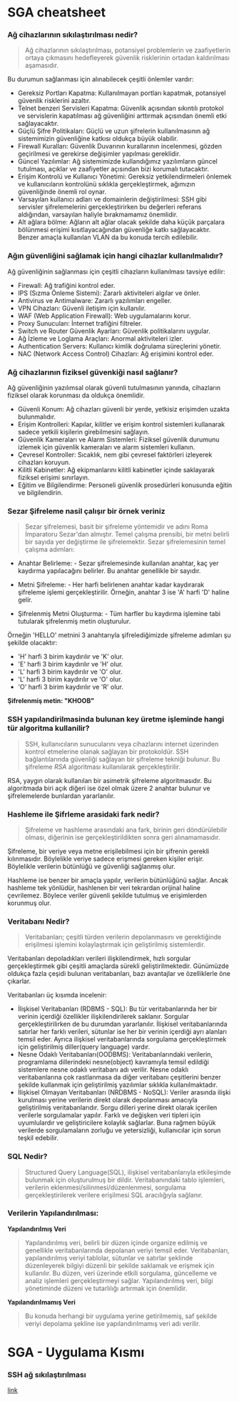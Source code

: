 # SGA cheatsheet

### Ağ cihazlarının sıkılaştırılması nedir?
> Ağ cihazlarının sıkılaştırılması, potansiyel problemlerin ve zaafiyetlerin ortaya çıkmasını hedefleyerek güvenlik risklerinin ortadan kaldırılması aşamasıdır.<br>


<super>Bu durumun sağlanması için alınabilecek çeşitli önlemler vardır:</super>
- Gereksiz Portları Kapatma:
  Kullanılmayan portları kapatmak, potansiyel güvenlik risklerini azaltır.
- Telnet benzeri Servisleri Kapatma:
  Güvenlik açısından sıkıntılı protokol ve servislerin kapatılması ağ güvenliğini arttırmak açısından önemli etki sağlayacaktır.
- Güçlü Şifre Politikaları:
  Güçlü ve uzun şifrelerin kullanılmasının ağ sistemimizin güvenliğine katkısı oldukça büyük olabilir.
- Firewall Kuralları:
  Güvenlik Duvarının kurallarının incelenmesi, gözden geçirilmesi ve gerekirse değişimler yapılması gereklidir.
- Güncel Yazılımlar:
  Ağ sistemimizde kullandığımız yazılımların güncel tutulması, açıklar ve zaafiyetler açısından bizi korumalı tutacaktır.
- Erişim Kontrolü ve Kullanıcı Yönetimi:
  Gereksiz yetkilendirmeleri önlemek ve kullanıcıların kontrolünü sıklıkla gerçekleştirmek, ağımızın güvenliğinde önemli rol oynar.
- Varsayılan kullanıcı adları ve domainlerin değiştirilmesi: 
  SSH gibi servisler şifrelemelerini gerçekleştirirken bu değerleri referans aldığından, varsayılan haliyle bırakmamamız önemlidir.
- Alt ağlara bölme:
  Ağların alt ağlar olacak şekilde daha küçük parçalara bölünmesi erişimi kısıtlayacağından güvenliğe katkı sağlayacaktır. Benzer amaçla kullanılan VLAN da bu konuda tercih edilebilir.
     
### Ağın güvenliğini sağlamak için hangi cihazlar kullanılmalıdır?
<super>Ağ güvenliğinin sağlanması için çeşitli cihazların kullanılması tavsiye edilir:</super>
- Firewall: Ağ trafiğini kontrol eder.
- IPS (Sızma Önleme Sistemi): Zararlı aktiviteleri algılar ve önler.
- Antivirus ve Antimalware: Zararlı yazılımları engeller.
- VPN Cihazları: Güvenli iletişim için kullanılır.
- WAF (Web Application Firewall): Web uygulamalarını korur.
- Proxy Sunucuları: İnternet trafiğini filtreler.
- Switch ve Router Güvenlik Ayarları: Güvenlik politikalarını uygular.
- Ağ İzleme ve Loglama Araçları: Anormal aktiviteleri izler.
- Authentication Servers: Kullanıcı kimlik doğrulama süreçlerini yönetir.
- NAC (Network Access Control) Cihazları: Ağ erişimini kontrol eder.

### Ağ cihazlarının fiziksel güvenkiği nasıl sağlanır?
<super>Ağ güvenliğinin yazılımsal olarak güvenli tutulmasının yanında, cihazların fiziksel olarak korunması da oldukça önemlidir.</super>
- Güvenli Konum: Ağ cihazları güvenli bir yerde, yetkisiz erişimden uzakta bulunmalıdır.
- Erişim Kontrolleri: Kapılar, kilitler ve erişim kontrol sistemleri kullanarak sadece yetkili kişilerin girebilmesini sağlayın.
- Güvenlik Kameraları ve Alarm Sistemleri: Fiziksel güvenlik durumunu izlemek için güvenlik kameraları ve alarm sistemleri kullanın.
- Çevresel Kontroller: Sıcaklık, nem gibi çevresel faktörleri izleyerek cihazları koruyun.
- Kilitli Kabinetler: Ağ ekipmanlarını kilitli kabinetler içinde saklayarak fiziksel erişimi sınırlayın.
- Eğitim ve Bilgilendirme: Personeli güvenlik prosedürleri konusunda eğitin ve bilgilendirin.
### Sezar Şifreleme nasil çalışır bir örnek veriniz 
> Sezar şifrelemesi, basit bir şifreleme yöntemidir ve adını Roma İmparatoru Sezar'dan almıştır. Temel çalışma prensibi, bir metni belirli bir sayıda yer değiştirme ile şifrelemektir.
<super>Sezar şifrelemesinin temel çalışma adımları:</super>
- Anahtar Belirleme:
        - Sezar şifrelemesinde kullanılan anahtar, kaç yer kaydırma yapılacağını belirler. Bu anahtar genellikle bir sayıdır.

- Metni Şifreleme:
        - Her harfi belirlenen anahtar kadar kaydırarak şifreleme işlemi gerçekleştirilir. Örneğin, anahtar 3 ise 'A' harfi 'D' haline gelir.

- Şifrelenmiş Metni Oluşturma:
        - Tüm harfler bu kaydırma işlemine tabi tutularak şifrelenmiş metin oluşturulur.

Örneğin 'HELLO' metnini 3 anahtarıyla şifrelediğimizde şifreleme adımları şu şekilde olacaktır:

- 'H' harfi 3 birim kaydırılır ve 'K' olur.
- 'E' harfi 3 birim kaydırılır ve 'H' olur.
- 'L' harfi 3 birim kaydırılır ve 'O' olur.
- 'L' harfi 3 birim kaydırılır ve 'O' olur.
- 'O' harfi 3 birim kaydırılır ve 'R' olur.

<strong>Şifrelenmiş metin: "KHOOB"</strong>

### SSH yapılandirilmasinda bulunan key üretme işleminde hangi tür algoritma kullanilir?
> SSH, kullanıcıların sunucularını veya cihazlarını internet üzerinden kontrol etmelerine olanak sağlayan bir protokoldür. SSH bağlantılarında güvenliği sağlayan bir şifreleme tekniği bulunur. Bu şifreleme *RSA* algoritması kullanılarak gerçekleştirilir.


RSA, yaygın olarak kullanılan bir asimetrik şifreleme algoritmasıdır. Bu algoritmada biri açık diğeri ise özel olmak üzere 2 anahtar bulunur ve şifrelemelerde bunlardan yararlanılır.
### Hashleme ile Şifrleme arasidaki fark nedir?
> Şifreleme ve hashleme arasındaki ana fark, birinin geri döndürülebilir olması, diğerinin ise gerçekleştirildikten sonra geri alınamamasıdır.


Şifreleme, bir veriye veya metne erişilebilmesi için bir şifrenin gerekli kılınmasıdır. Böylelikle veriye sadece erişmesi gereken kişiler erişir. Böylelikle verilerin bütünlüğü ve güvenliği sağlanmış olur.

Hashleme ise benzer bir amaçla yapılır, verilerin bütünlüğünü sağlar. Ancak hashleme tek yönlüdür, hashlenen bir veri tekrardan orijinal haline çevrilemez. Böylece veriler güvenli şekilde tutulmuş ve erişimlerden korunmuş olur.

### Veritabanı Nedir?
> Veritabanları; çeşitli türden verilerin depolanmasını ve gerektiğinde erişilmesi işlemini kolaylaştırmak için geliştirilmiş sistemlerdir.


Veritabanları depoladıkları verileri ilişkilendirmek, hızlı sorgular gerçekleştirmek gibi çeşitli amaçlarda sürekli geliştirilmektedir. Günümüzde oldukça fazla çeşidi bulunan veritabanları, bazı avantajlar ve özelliklerle öne çıkarlar. 

Veritabanları üç kısımda incelenir: 

- İlişkisel Veritabanları (RDBMS - SQL): Bu tür veritabanlarında her bir verinin içerdiği özellikler ilişkilendirilerek saklanır. Sorgular gerçekleştirilirken de bu durumdan yararlanılır. İlişkisel veritabanlarında satırlar her farklı verileri, sütunlar ise her bir verinin içerdiği ayrı alanları temsil eder. Ayrıca ilişkisel veritabanlarında sorgulama gerçekleştirmek için geliştirilmiş diller(query language) vardır.
- Nesne Odaklı Veritabanları(OODBMS): Veritabanlarındaki verilerin, programlama dillerindeki nesne(object) kavramıyla temsil edildiği sistemlere nesne odaklı veritabanı adı verilir. Nesne odaklı veritabanlarına çok rastlanmasa da diğer veritabanı çeşitlerini benzer şekilde kullanmak için geliştirilmiş yazılımlar sıklıkla kullanılmaktadır.
- İlişkisel Olmayan Veritabanları (NRDBMS - NoSQL): Veriler arasında ilişki kurulması yerine verilerin direkt olarak depolanması amacıyla geliştirilmiş veritabanlarıdır. Sorgu dilleri yerine direkt olarak içerilen verilerle sorgulamalar yapılır. Farklı ve değişken veri tipleri için uyumlulardır ve geliştiricilere kolaylık sağlarlar. Buna rağmen büyük verilerde sorgulamaların zorluğu ve yetersizliği, kullanıcılar için sorun teşkil edebilir. 

### SQL Nedir?
> Structured Query Language(SQL), ilişkisel veritabanlarıyla etkileşimde bulunmak için oluşturulmuş bir dildir. Veritabanındaki tablo işlemleri, verilerin eklenmesi/silinmesi/düzenlenmesi, sorgulama gerçekleştirilerek verilere erişilmesi SQL aracılığıyla sağlanır.
### Verilerin Yapılandırılması:

<strong>Yapılandırılmış Veri</strong>
> Yapılandırılmış veri, belirli bir düzen içinde organize edilmiş ve genellikle veritabanlarında depolanan veriyi temsil eder. Veritabanları, yapılandırılmış veriyi tablolar, sütunlar ve satırlar şeklinde düzenleyerek bilgiyi düzenli bir şekilde saklamak ve erişmek için kullanılır. Bu düzen, veri üzerinde etkili sorgulama, güncelleme ve analiz işlemleri gerçekleştirmeyi sağlar. Yapılandırılmış veri, bilgi yönetiminde düzeni ve tutarlılığı artırmak için önemlidir.



<strong>Yapılandırılmamış Veri</strong>
> Bu konuda herhangi bir uygulama yerine getirilmemiş, saf şekilde veriyi depolama şekline ise yapılandırılmamış veri adı verilir.

# SGA - Uygulama Kısmı

### SSH ağ sıkılaştırılması
[link](https://github.com/LegendMan46/sga/blob/main/README.md)
